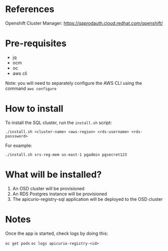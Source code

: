 # References
Openshift Cluster Manager:  https://qaprodauth.cloud.redhat.com/openshift/

# Pre-requisites
* jq
* ocm
* oc
* aws cli

Note: you will need to separately configure the AWS CLI using the command `aws configure`

# How to install
To install the SQL cluster, run the `install.sh` script:

`./install.sh <cluster-name> <aws-region> <rds-username> <rds-passsword>`

For example:

`./install.sh srs-reg-mem us-east-1 pgadmin pgsecret123`

# What will be installed?
1. An OSD cluster will be provisioned
2. An RDS Postgres instance will be provisioned
3. The apicurio-registry-sql application will be deployed to the OSD cluster

# Notes
Once the app is started, check logs by doing this:

`oc get pods`
`oc logs apicurio-registry-<id>`
